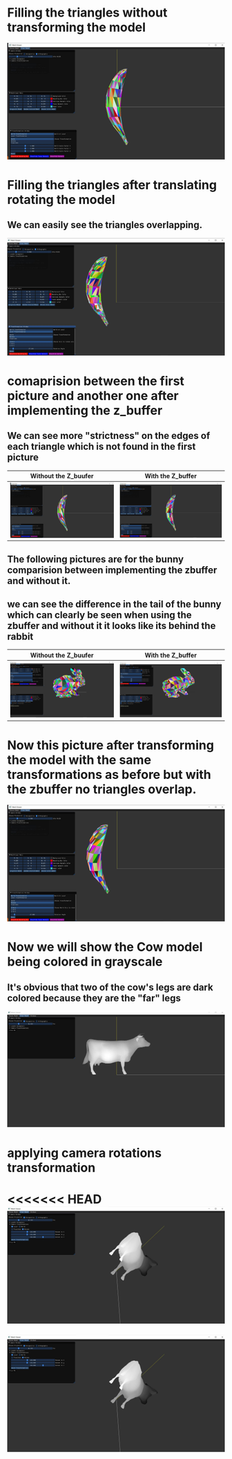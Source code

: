 # Filling the triangles without transforming the model
![GIF1](https://github.com/HaifaGraphicsCourses/computergraphics2021-f-r-i-e-n-d-s/blob/master/Images/ColorBuffer_Banana.JPG)
# Filling the triangles after translating rotating the model
## We can easily see the triangles overlapping.
 ![GIF1](https://github.com/HaifaGraphicsCourses/computergraphics2021-f-r-i-e-n-d-s/blob/master/Images/ColorBuffer_BananaTransformed.JPG)
# comaprision between the first picture and another one after implementing the z_buffer
## We can see more "strictness" on the edges of each triangle which is not found in the first picture 
Without the Z_buufer       |  With the Z_buffer
:-------------------------:|:-------------------------:
![](https://github.com/HaifaGraphicsCourses/computergraphics2021-f-r-i-e-n-d-s/blob/master/Images/ColorBuffer_Banana.JPG)|  ![](https://github.com/HaifaGraphicsCourses/computergraphics2021-f-r-i-e-n-d-s/blob/master/Images/ZBuffer_Banana.JPG)
## The following pictures are for the bunny comparision between implementing the zbuffer and without it.
## we can see the difference in the tail of the bunny which can clearly be seen when using the zbuffer and without it it looks like its behind the rabbit
Without the Z_buufer       |  With the Z_buffer
:-------------------------:|:-------------------------:
![](https://github.com/HaifaGraphicsCourses/computergraphics2021-f-r-i-e-n-d-s/blob/master/Images/Bunny_ColorBuffer.JPG)|  ![](https://github.com/HaifaGraphicsCourses/computergraphics2021-f-r-i-e-n-d-s/blob/master/Images/Bunny_Zbuffer.JPG)

# Now this picture after transforming the model with the same transformations as before but with the zbuffer no triangles overlap.
![GIF1](https://github.com/HaifaGraphicsCourses/computergraphics2021-f-r-i-e-n-d-s/blob/master/Images/ZBuffer_BananaTransformed.JPG)
# Now we will show the Cow model being colored in grayscale
## It's obvious that two of the cow's legs are dark colored because they are the "far" legs
![GIF1](https://github.com/HaifaGraphicsCourses/computergraphics2021-f-r-i-e-n-d-s/blob/master/Images/GrayScale_Cow.JPG)
# applying camera rotations transformation
<<<<<<< HEAD
![GIF1](https://github.com/HaifaGraphicsCourses/computergraphics2021-f-r-i-e-n-d-s/blob/master/Images/GrayScale_CowTransformed.JPG)
=======
![GIF1](https://github.com/HaifaGraphicsCourses/computergraphics2021-f-r-i-e-n-d-s/blob/master/Images/GrayScale_CowTransformed.JPG)
